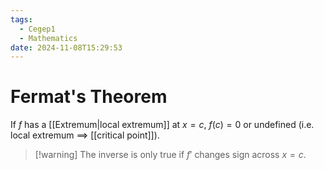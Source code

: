 ```yaml
---
tags:
  - Cegep1
  - Mathematics
date: 2024-11-08T15:29:53
---
```


# Fermat's Theorem

If $f$ has a [[Extremum|local extremum]] at $x = c$, $f(c) = 0$ or undefined (i.e. local extremum $\implies$ [[critical point]]).

> [!warning] The inverse is only true if $f'$ changes sign across $x = c$.